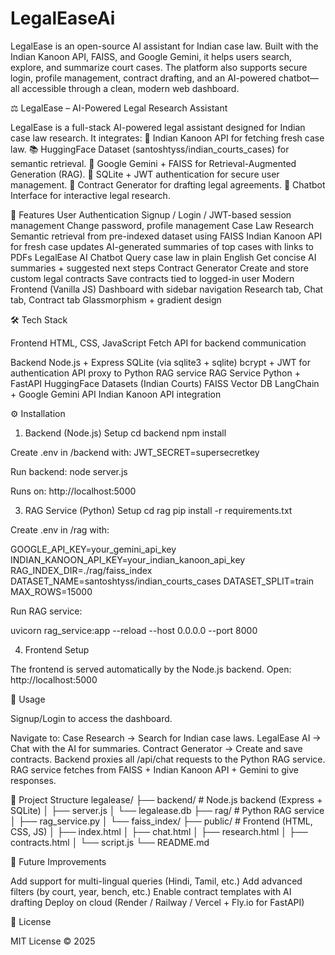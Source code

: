 # LegalEaseAi
LegalEase is an open-source AI assistant for Indian case law. Built with the Indian Kanoon API, FAISS, and Google Gemini, it helps users search, explore, and summarize court cases. The platform also supports secure login, profile management, contract drafting, and an AI-powered chatbot—all accessible through a clean, modern web dashboard.

⚖️ LegalEase – AI-Powered Legal Research Assistant

LegalEase is a full-stack AI-powered legal assistant designed for Indian case law research.
It integrates:
🔎 Indian Kanoon API for fetching fresh case law.
📚 HuggingFace Dataset (santoshtyss/indian_courts_cases) for semantic retrieval.
🧠 Google Gemini + FAISS for Retrieval-Augmented Generation (RAG).
🔐 SQLite + JWT authentication for secure user management.
📄 Contract Generator for drafting legal agreements.
💬 Chatbot Interface for interactive legal research.

🚀 Features
User Authentication
Signup / Login / JWT-based session management
Change password, profile management
Case Law Research
Semantic retrieval from pre-indexed dataset using FAISS
Indian Kanoon API for fresh case updates
AI-generated summaries of top cases with links to PDFs
LegalEase AI Chatbot
Query case law in plain English
Get concise AI summaries + suggested next steps
Contract Generator
Create and store custom legal contracts
Save contracts tied to logged-in user
Modern Frontend (Vanilla JS)
Dashboard with sidebar navigation
Research tab, Chat tab, Contract tab
Glassmorphism + gradient design

🛠️ Tech Stack

Frontend
HTML, CSS, JavaScript
Fetch API for backend communication

Backend
Node.js + Express
SQLite (via sqlite3 + sqlite)
bcrypt + JWT for authentication
API proxy to Python RAG service
RAG Service
Python + FastAPI
HuggingFace Datasets (Indian Courts)
FAISS Vector DB
LangChain + Google Gemini API
Indian Kanoon API integration

⚙️ Installation
1. Backend (Node.js) Setup
cd backend
npm install


Create .env in /backend with:
JWT_SECRET=supersecretkey


Run backend:
node server.js

Runs on: http://localhost:5000

3. RAG Service (Python) Setup
cd rag
pip install -r requirements.txt


Create .env in /rag with:

GOOGLE_API_KEY=your_gemini_api_key
INDIAN_KANOON_API_KEY=your_indian_kanoon_api_key
RAG_INDEX_DIR=./rag/faiss_index
DATASET_NAME=santoshtyss/indian_courts_cases
DATASET_SPLIT=train
MAX_ROWS=15000


Run RAG service:

uvicorn rag_service:app --reload --host 0.0.0.0 --port 8000

4. Frontend Setup

The frontend is served automatically by the Node.js backend.
Open: http://localhost:5000

📖 Usage

Signup/Login to access the dashboard.

Navigate to:
Case Research → Search for Indian case laws.
LegalEase AI → Chat with the AI for summaries.
Contract Generator → Create and save contracts.
Backend proxies all /api/chat requests to the Python RAG service.
RAG service fetches from FAISS + Indian Kanoon API + Gemini to give responses.

📂 Project Structure
legalease/
├── backend/          # Node.js backend (Express + SQLite)
│   ├── server.js
│   └── legalease.db
├── rag/              # Python RAG service
│   ├── rag_service.py
│   └── faiss_index/
├── public/           # Frontend (HTML, CSS, JS)
│   ├── index.html
│   ├── chat.html
│   ├── research.html
│   ├── contracts.html
│   └── script.js
└── README.md



🔮 Future Improvements

Add support for multi-lingual queries (Hindi, Tamil, etc.)
Add advanced filters (by court, year, bench, etc.)
Enable contract templates with AI drafting
Deploy on cloud (Render / Railway / Vercel + Fly.io for FastAPI)

📝 License

MIT License © 2025
